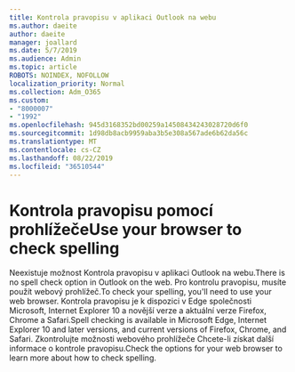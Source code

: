 ```yaml
---
title: Kontrola pravopisu v aplikaci Outlook na webu
ms.author: daeite
author: daeite
manager: joallard
ms.date: 5/7/2019
ms.audience: Admin
ms.topic: article
ROBOTS: NOINDEX, NOFOLLOW
localization_priority: Normal
ms.collection: Adm_O365
ms.custom:
- "8000007"
- "1992"
ms.openlocfilehash: 945d3168352bd00259a14508434243028720d6f0
ms.sourcegitcommit: 1d98db8acb9959aba3b5e308a567ade6b62da56c
ms.translationtype: MT
ms.contentlocale: cs-CZ
ms.lasthandoff: 08/22/2019
ms.locfileid: "36510544"
---
```

# <a name="use-your-browser-to-check-spelling"></a><span data-ttu-id="fbef4-102">Kontrola pravopisu pomocí prohlížeče</span><span class="sxs-lookup"><span data-stu-id="fbef4-102">Use your browser to check spelling</span></span>

<span data-ttu-id="fbef4-103">Neexistuje možnost Kontrola pravopisu v aplikaci Outlook na webu.</span><span class="sxs-lookup"><span data-stu-id="fbef4-103">There is no spell check option in Outlook on the web.</span></span> <span data-ttu-id="fbef4-104">Pro kontrolu pravopisu, musíte použít webový prohlížeč.</span><span class="sxs-lookup"><span data-stu-id="fbef4-104">To check your spelling, you'll need to use your web browser.</span></span> <span data-ttu-id="fbef4-105">Kontrola pravopisu je k dispozici v Edge společnosti Microsoft, Internet Explorer 10 a novější verze a aktuální verze Firefox, Chrome a Safari.</span><span class="sxs-lookup"><span data-stu-id="fbef4-105">Spell checking is available in Microsoft Edge, Internet Explorer 10 and later versions, and current versions of Firefox, Chrome, and Safari.</span></span> <span data-ttu-id="fbef4-106">Zkontrolujte možnosti webového prohlížeče Chcete-li získat další informace o kontrole pravopisu.</span><span class="sxs-lookup"><span data-stu-id="fbef4-106">Check the options for your web browser to learn more about how to check spelling.</span></span>